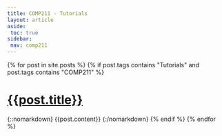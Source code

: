 ```yaml
---
title: COMP211 - Tutorials
layout: article
aside:
 toc: true
sidebar:
 nav: comp211
---
```

{% for post in site.posts %}
{% if post.tags contains "Tutorials" and post.tags contains "COMP211" %}
# [{{post.title}}]({{site.baseurl}}{{post.url}})
{::nomarkdown}
{{post.content}}
{:/nomarkdown}
{% endif %}
{% endfor %}

